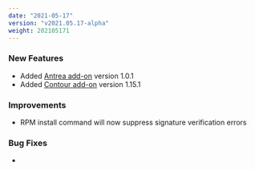 ```yaml
---
date: "2021-05-17"
version: "v2021.05.17-alpha"
weight: 202105171
---
```


### <span class="label label-green">New Features</span>
- Added [Antrea add-on](/docs/add-ons/antrea) version 1.0.1
- Added [Contour add-on](/docs/add-ons/contour) version 1.15.1

### <span class="label label-blue">Improvements</span>
- RPM install command will now suppress signature verification errors

### <span class="label label-orange">Bug Fixes</span>
- 
